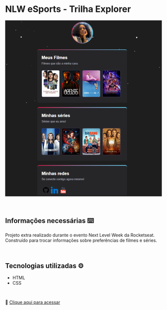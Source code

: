 # NLW eSports - Trilha Explorer

![picture](./.github/picture.png)

<br>

## Informações necessárias ⌨️

Projeto extra realizado durante o evento Next Level Week da Rocketseat. <br>
Construído para trocar informações sobre preferências de filmes e séries. 

<br>

## Tecnologias utilizadas ⚙️

* HTML
* CSS

<br>

🔗 [Clique aqui para acessar](https://nayaraoliveira1.github.io/nlw-esports-desafio-extra/)

